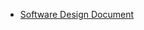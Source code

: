   * [Software Design Document](http://code.google.com/p/cmpe492-cr-sensing-simulation/wiki/v02DesignDocument)